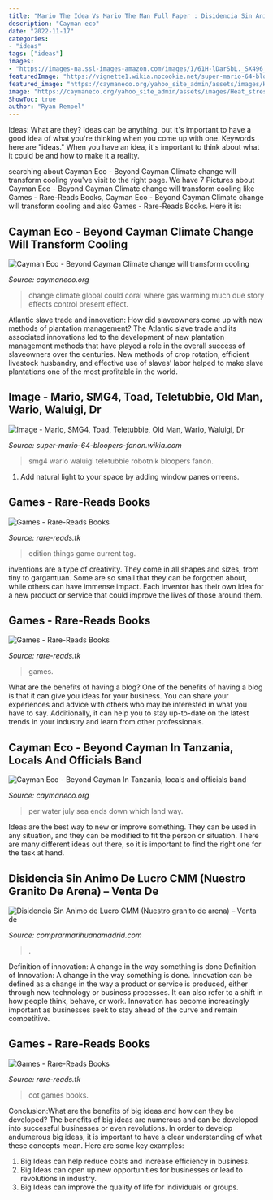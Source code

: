 ```yaml
---
title: "Mario The Idea Vs Mario The Man Full Paper : Disidencia Sin Animo De Lucro Cmm (nuestro Granito De Arena) – Venta De"
description: "Cayman eco"
date: "2022-11-17"
categories:
- "ideas"
tags: ["ideas"]
images:
- "https://images-na.ssl-images-amazon.com/images/I/61H-lDarSbL._SX496_BO1,204,203,200_.jpg"
featuredImage: "https://vignette1.wikia.nocookie.net/super-mario-64-bloopers-fanon/images/a/aa/Mario%2C_SMG4%2C_Toad%2C_Teletubbie%2C_Old_Man%2C_Wario%2C_Waluigi%2C_Dr._Robotnik_and_Shy_Guy.png/revision/latest?cb=20140617140518"
featured_image: "https://caymaneco.org/yahoo_site_admin/assets/images/Heat_stressed_corals_UPI_Photo_by_D_Bhattacharya.6111419_std.jpg"
image: "https://caymaneco.org/yahoo_site_admin/assets/images/Heat_stressed_corals_UPI_Photo_by_D_Bhattacharya.6111419_std.jpg"
ShowToc: true
author: "Ryan Rempel"
---
```



Ideas: What are they?
Ideas can be anything, but it's important to have a good idea of what you're thinking when you come up with one. Keywords here are "ideas." When you have an idea, it's important to think about what it could be and how to make it a reality.

	

		
searching about Cayman Eco - Beyond Cayman Climate change will transform cooling you've visit to the right page. We have 7 Pictures about Cayman Eco - Beyond Cayman Climate change will transform cooling like Games - Rare-Reads Books, Cayman Eco - Beyond Cayman Climate change will transform cooling and also Games - Rare-Reads Books. Here it is:
		
    
## Cayman Eco - Beyond Cayman Climate Change Will Transform Cooling

<img loading=lazy src="https://caymaneco.org/yahoo_site_admin/assets/images/Heat_stressed_corals_UPI_Photo_by_D_Bhattacharya.6111419_std.jpg" onerror="this.onerror=null;this.src='https://tse1.mm.bing.net/th?id=OIP.BtIsZvTUepZkTNy3tLuujwHaE7&amp;pid=15.1';" alt="Cayman Eco - Beyond Cayman Climate change will transform cooling">

_Source: caymaneco.org_

>change climate global could coral where gas warming much due story effects control present effect. 

	

Atlantic slave trade and innovation: How did slaveowners come up with new methods of plantation management?
The Atlantic slave trade and its associated innovations led to the development of new plantation management methods that have played a role in the overall success of slaveowners over the centuries. New methods of crop rotation, efficient livestock husbandry, and effective use of slaves’ labor helped to make slave plantations one of the most profitable in the world.

    
## Image - Mario, SMG4, Toad, Teletubbie, Old Man, Wario, Waluigi, Dr

<img loading=lazy src="https://vignette1.wikia.nocookie.net/super-mario-64-bloopers-fanon/images/a/aa/Mario%2C_SMG4%2C_Toad%2C_Teletubbie%2C_Old_Man%2C_Wario%2C_Waluigi%2C_Dr._Robotnik_and_Shy_Guy.png/revision/latest?cb=20140617140518" onerror="this.onerror=null;this.src='https://tse3.mm.bing.net/th?id=OIP.ZSQZs8sQa3eMy_nBYI5KPgHaFV&amp;pid=15.1';" alt="Image - Mario, SMG4, Toad, Teletubbie, Old Man, Wario, Waluigi, Dr">

_Source: super-mario-64-bloopers-fanon.wikia.com_

>smg4 wario waluigi teletubbie robotnik bloopers fanon. 

	

1. Add natural light to your space by adding window panes orreens.

    
## Games - Rare-Reads Books

<img loading=lazy src="https://images-na.ssl-images-amazon.com/images/I/51m2gIFJkJL.jpg" onerror="this.onerror=null;this.src='https://tse3.mm.bing.net/th?id=OIP.T4HJDkA6bEwrvP4vidsiAAAAAA&amp;pid=15.1';" alt="Games - Rare-Reads Books">

_Source: rare-reads.tk_

>edition things game current tag. 

	

inventions are a type of creativity. They come in all shapes and sizes, from tiny to gargantuan. Some are so small that they can be forgotten about, while others can have immense impact. Each inventor has their own idea for a new product or service that could improve the lives of those around them.

    
## Games - Rare-Reads Books

<img loading=lazy src="https://images-na.ssl-images-amazon.com/images/I/41Tn22x9mjL._SX330_BO1,204,203,200_.jpg" onerror="this.onerror=null;this.src='https://tse1.mm.bing.net/th?id=OIP.ZOXBdKuTEfkW9WtWY74RmAAAAA&amp;pid=15.1';" alt="Games - Rare-Reads Books">

_Source: rare-reads.tk_

>games. 

	

What are the benefits of having a blog?
One of the benefits of having a blog is that it can give you ideas for your business. You can share your experiences and advice with others who may be interested in what you have to say. Additionally, it can help you to stay up-to-date on the latest trends in your industry and learn from other professionals.

    
## Cayman Eco - Beyond Cayman In Tanzania, Locals And Officials Band

<img loading=lazy src="https://caymaneco.org/yahoo_site_admin/assets/images/ClimeWorks_puglia_27settembre2018_140-768x512_web.274184552_std.jpg" onerror="this.onerror=null;this.src='https://tse4.mm.bing.net/th?id=OIP.jP8plpgdp8rBEVVnuUCIXQHaE8&amp;pid=15.1';" alt="Cayman Eco - Beyond Cayman In Tanzania, locals and officials band">

_Source: caymaneco.org_

>per water july sea ends down which land way. 

	

Ideas are the best way to new or improve something. They can be used in any situation, and they can be modified to fit the person or situation. There are many different ideas out there, so it is important to find the right one for the task at hand.

    
## Disidencia Sin Animo De Lucro CMM (Nuestro Granito De Arena) – Venta De

<img loading=lazy src="https://i2.wp.com/elretohistorico.com/wp-content/uploads/2018/11/sahara-espanol-e1542028878617.jpg?fit=500%2C268&amp;ssl=1" onerror="this.onerror=null;this.src='https://tse1.mm.bing.net/th?id=OIP.4iAWFXLaDmkNi4ervULh_gHaD-&amp;pid=15.1';" alt="Disidencia Sin Animo de Lucro CMM (Nuestro granito de arena) – Venta de">

_Source: comprarmarihuanamadrid.com_

>. 

	

Definition of innovation: A change in the way something is done
Definition of Innovation: A change in the way something is done. Innovation can be defined as a change in the way a product or service is produced, either through new technology or business processes. It can also refer to a shift in how people think, behave, or work. Innovation has become increasingly important as businesses seek to stay ahead of the curve and remain competitive.

    
## Games - Rare-Reads Books

<img loading=lazy src="https://images-na.ssl-images-amazon.com/images/I/61H-lDarSbL._SX496_BO1,204,203,200_.jpg" onerror="this.onerror=null;this.src='https://tse2.mm.bing.net/th?id=OIP.gLcwZyLYZseKX8E978TJWwHaHb&amp;pid=15.1';" alt="Games - Rare-Reads Books">

_Source: rare-reads.tk_

>cot games books. 

	

Conclusion:What are the benefits of big ideas and how can they be developed?
The benefits of big ideas are numerous and can be developed into successful businesses or even revolutions. In order to develop andumerous big ideas, it is important to have a clear understanding of what these concepts mean. Here are some key examples: 
1. Big Ideas can help reduce costs and increase efficiency in business. 
2. Big Ideas can open up new opportunities for businesses or lead to revolutions in industry. 
3. Big Ideas can improve the quality of life for individuals or groups.


